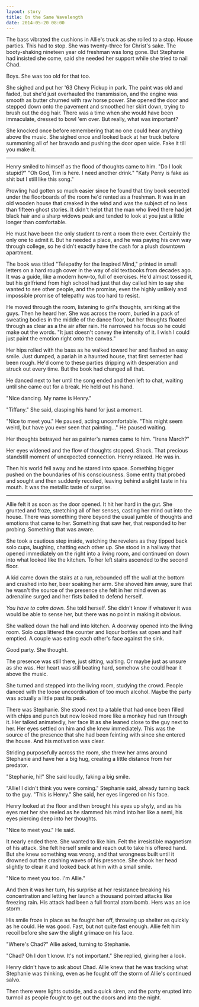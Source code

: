 ```yaml
---
layout: story
title: On the Same Wavelength
date: 2014-05-20 08:00
---
```


The bass vibrated the cushions in Allie's truck as she rolled to a stop. House parties. This had to stop. She was twenty-three for Christ's sake. The booty-shaking nineteen year old freshman was long gone. But Stephanie had insisted she come, said she needed her support while she tried to nail Chad.

Boys. She was too old for that too.

She sighed and put her '63 Chevy Pickup in park. The paint was old and faded, but she'd just overhauled the transmission, and the engine was smooth as butter churned with raw horse power. She opened the door and stepped down onto the pavement and smoothed her skirt down, trying to brush out the dog hair. There was a time when she would have been immaculate, dressed to bowl 'em over. But really, what was important?

She knocked once before remembering that no one could hear anything above the music. She sighed once and looked back at her truck before summoning all of her bravado and pushing the door open wide. Fake it till you make it.

***

Henry smiled to himself as the flood of thoughts came to him. "Do I look stupid?" "Oh God, Tim is here. I need another drink." "Katy Perry is fake as shit but I still like this song."

Prowling had gotten so much easier since he found that tiny book secreted under the floorboards of the room he'd rented as a freshman. It was in an old wooden house that creaked in the wind and was the subject of no less than fifteen ghost stories. It didn't helpt that the man who lived there had jet black hair and a sharp widows peak and tended to look at you just a little longer than comfortable.

He must have been the only student to rent a room there ever. Certainly the only one to admit it. But he needed a place, and he was paying his own way through college, so he didn't exactly have the cash for a plush downtown apartment.

The book was titled "Telepathy for the Inspired Mind," printed in small letters on a hard rough cover in the way of old textbooks from decades ago. It was a guide, like a modern how-to, full of exercises. He'd almost tossed it, but his girlfriend from high school had just that day called him to say she wanted to see other people, and the promise, even the highly unlikely and impossible promise of telepathy was too hard to resist.

He moved through the room, listening to girl's thoughts, smirking at the guys. Then he heard her. She was across the room, buried in a pack of sweating bodies in the middle of the dance floor, but her thoughts floated through as clear as a the air after rain. He narrowed his focus so he could make out the words. "It just doesn't convey the intensity of it. I wish I could just paint the emotion right onto the canvas."

Her hips rolled with the bass as he walked toward her and flashed an easy smile. Just dumped, a pariah in a haunted house, that first semester had been rough. He'd come to these parties dripping with desperation and struck out every time. But the book had changed all that. 

He danced next to her until the song ended and then left to chat, waiting until she came out for a break. He held out his hand.

"Nice dancing. My name is Henry."

"Tiffany." She said, clasping his hand for just a moment.

"Nice to meet you." He paused, acting uncomfortable. "This might seem weird, but have you ever seen that painting..." He paused waiting.

Her thoughts betrayed her as painter's names came to him. "Irena March?"

Her eyes widened and the flow of thoughts stopped. Shock. That precious standstill moment of unexpected connection. Henry relaxed. He was in.

Then his world fell away and he stared into space. Something bigger pushed on the boundaries of his consciousness. Some entity that probed and sought and then suddenly recoiled, leaving behind a slight taste in his mouth. It was the metallic taste of surprise.

***

Allie felt it as soon as the door opened. It hit her hard in the gut. She grunted and froze, stretching all of her senses, casting her mind out into the house. There was something there beyond the usual jumble of thoughts and emotions that came to her. Something that saw her, that responded to her probing. Something that was aware.

She took a cautious step inside, watching the revelers as they tipped back solo cups, laughing, chatting each other up. She stood in a hallway that opened immediately on the right into a living room, and continued on down into what looked like the kitchen. To her left stairs ascended to the second floor. 

A kid came down the stairs at a run, rebounded off the wall at the bottom and crashed into her, beer soaking her arm. She shoved him away, sure that he wasn't the source of the presence she felt in her mind even as adrenaline surged and her fists balled to defend herself.

*You have to calm down.* She told herself. She didn't know if whatever it was would be able to sense her, but there was no point in making it obvious.

She walked down the hall and into kitchen. A doorway opened into the living room. Solo cups littered the counter and liqour bottles sat open and half emptied. A couple was eating each other's face against the sink. 

Good party. She thought. 

The presence was still there, just sitting, waiting. Or maybe just as unsure as she was. Her heart was still beating hard, somehow she could hear it above the music.

She turned and stepped into the living room, studying the crowd. People danced with the loose uncoordination of too much alcohol. Maybe the party was actually a little past its peak.

There was Stephanie. She stood next to a table that had once been filled with chips and punch but now looked more like a monkey had run through it. Her talked animatedly, her face lit as she leaned close to the guy next to her. Her eyes settled on him and she knew immediately. This was the source of the presence that she had been feinting with since she entered the house. And his motivation was clear.

Striding purposefully across the room, she threw her arms around Stephanie and have her a big hug, creating a little distance from her predator.

"Stephanie, hi!" She said loudly, faking a big smile.

"Allie! I didn't think you were coming." Stephanie said, already turning back to the guy. "This is Henry." She said, her eyes lingered on his face.

Henry looked at the floor and then brought his eyes up shyly, and as his eyes met her she reeled as he slammed his mind into her like a semi, his eyes piercing deep into her thoughts.

"Nice to meet you." He said.

It nearly ended there. She wanted to like him. Felt the irresistible magnetism of his attack. She felt herself smile and reach out to take his offered hand. But she knew something was wrong, and that wrongness built until it drowned out the crashing waves of his presence. She shook her head slightly to clear it and looked back at him with a small smile.

"Nice to meet you too. I'm Allie."

And then it was her turn, his surprise at her resistance breaking his concentration and letting her launch a thousand pointed attacks like freezing rain. His attack had been a full frontal atom bomb. Hers was an ice storm.

His smile froze in place as he fought her off, throwing up shelter as quickly as he could. He was good. Fast, but not quite fast enough. Allie felt him recoil before she saw the slight grimace on his face.

"Where's Chad?" Allie asked, turning to Stephanie.

"Chad? Oh I don't know. It's not important." She replied, giving her a look.

Henry didn't have to ask about Chad. Allie knew that he was tracking what Stephanie was thinking, even as he fought off the storm of Allie's continued salvo.

Then there were lights outside, and a quick siren, and the party erupted into turmoil as people fought to get out the doors and into the night.



















